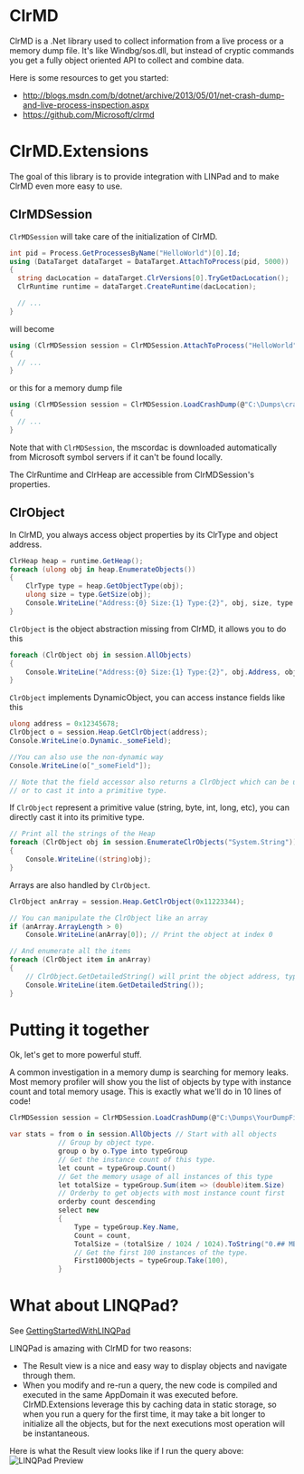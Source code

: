 # ClrMD

ClrMD is a .Net library used to collect information from a live process or a memory dump file. It's like Windbg/sos.dll,
but instead of cryptic commands you get a fully object oriented API to collect and combine data.

Here is some resources to get you started:
 - http://blogs.msdn.com/b/dotnet/archive/2013/05/01/net-crash-dump-and-live-process-inspection.aspx
 - https://github.com/Microsoft/clrmd


# ClrMD.Extensions

The goal of this library is to provide integration with LINPad and to make ClrMD even more easy to use.

## ClrMDSession

`ClrMDSession` will take care of the initialization of ClrMD.

```c#
int pid = Process.GetProcessesByName("HelloWorld")[0].Id;
using (DataTarget dataTarget = DataTarget.AttachToProcess(pid, 5000))
{
  string dacLocation = dataTarget.ClrVersions[0].TryGetDacLocation();
  ClrRuntime runtime = dataTarget.CreateRuntime(dacLocation);

  // ...
}
```

will become

```c#
using (ClrMDSession session = ClrMDSession.AttachToProcess("HelloWorld"))
{
  // ...
}
```

or this for a memory dump file

```c#
using (ClrMDSession session = ClrMDSession.LoadCrashDump(@"C:\Dumps\crash.dmp"))
{
  // ...
}
```

Note that with `ClrMDSession`, the mscordac is downloaded automatically from Microsoft symbol servers
if it can't be found locally.

The ClrRuntime and ClrHeap are accessible from ClrMDSession's properties.


## ClrObject

In ClrMD, you always access object properties by its ClrType and object address.

```c#
ClrHeap heap = runtime.GetHeap();
foreach (ulong obj in heap.EnumerateObjects())
{
    ClrType type = heap.GetObjectType(obj);
    ulong size = type.GetSize(obj);
    Console.WriteLine("Address:{0} Size:{1} Type:{2}", obj, size, type.Name);
}
```

`ClrObject` is the object abstraction missing from ClrMD, it allows you to do this

```c#
foreach (ClrObject obj in session.AllObjects)
{
    Console.WriteLine("Address:{0} Size:{1} Type:{2}", obj.Address, obj.Size, obj.TypeName);
}
```

`ClrObject` implements DynamicObject, you can access instance fields like this

```c#
ulong address = 0x12345678;
ClrObject o = session.Heap.GetClrObject(address);
Console.WriteLine(o.Dynamic._someField);

//You can also use the non-dynamic way
Console.WriteLine(o["_someField"]);

// Note that the field accessor also returns a ClrObject which can be used to access other inner fields
// or to cast it into a primitive type.
```

If `ClrObject` represent a primitive value (string, byte, int, long, etc), you can directly cast it
into its primitive type.

```c#
// Print all the strings of the Heap
foreach (ClrObject obj in session.EnumerateClrObjects("System.String"))
{
    Console.WriteLine((string)obj);
}
```

Arrays are also handled by `ClrObject`.

```c#
ClrObject anArray = session.Heap.GetClrObject(0x11223344);

// You can manipulate the ClrObject like an array
if (anArray.ArrayLength > 0)
    Console.WriteLine(anArray[0]); // Print the object at index 0

// And enumerate all the items
foreach (ClrObject item in anArray)
{
    // ClrObject.GetDetailedString() will print the object address, type and fields
    Console.WriteLine(item.GetDetailedString());
}
```

# Putting it together

Ok, let's get to more powerful stuff. 

A common investigation in a memory dump is searching for memory leaks. Most memory profiler will show you the list
of objects by type with instance count and total memory usage. This is exactly what we'll do in 10 lines of code!

```c#
ClrMDSession session = ClrMDSession.LoadCrashDump(@"C:\Dumps\YourDumpFile.dmp");

var stats = from o in session.AllObjects // Start with all objects
            // Group by object type.
            group o by o.Type into typeGroup
            // Get the instance count of this type.
            let count = typeGroup.Count()
            // Get the memory usage of all instances of this type
            let totalSize = typeGroup.Sum(item => (double)item.Size)
            // Orderby to get objects with most instance count first
            orderby count descending
            select new
            {
                Type = typeGroup.Key.Name,
                Count = count,
                TotalSize = (totalSize / 1024 / 1024).ToString("0.## MB"),
                // Get the first 100 instances of the type.
                First100Objects = typeGroup.Take(100),
            }
```

# What about LINQPad?

See [GettingStartedWithLINQPad](./doc/GettingStartedWithLINQPad.md)

LINQPad is amazing with ClrMD for two reasons:
- The Result view is a nice and easy way to display objects and navigate through them.
- When you modify and re-run a query, the new code is compiled and executed in the same AppDomain it was executed before.
  ClrMD.Extensions leverage this by caching data in static storage, so when you run a query for the first time,
  it may take a bit longer to initialize all the objects, but for the next executions most operation will be instantaneous.

Here is what the Result view looks like if I run the query above:
![LINQPad Preview](https://raw.githubusercontent.com/JeffCyr/ClrMD.Extensions/master/img/LINQPad_Preview.png)
